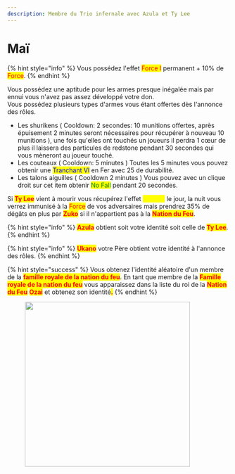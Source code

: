 ```yaml
---
description: Membre du Trio infernale avec Azula et Ty Lee
---
```


# Maï

{% hint style="info" %}
Vous possédez l'effet <mark style="color:red;">Force I</mark> permanent + 10% de <mark style="color:red;">Force</mark>.
{% endhint %}

Vous possédez une aptitude pour les armes presque inégalée mais par ennui vous n'avez pas assez développé votre don.\
Vous possédez plusieurs types d'armes vous étant offertes dès l'annonce des rôles.

* Les shurikens ( Cooldown: 2 secondes: 10 munitions offertes, après épuisement 2 minutes seront nécessaires pour récupérer à nouveau 10 munitions ), une fois qu'elles ont touchés un joueurs il perdra 1 cœur de plus il laissera des particules de redstone pendant 30 secondes qui vous mèneront au joueur touché.
* Les couteaux ( Cooldown: 5 minutes ) Toutes les 5 minutes vous pouvez obtenir une <mark style="color:blue;">Tranchant VI</mark> en Fer avec 25 de durabilité. &#x20;
* Les talons aiguilles ( Cooldown 2 minutes ) Vous pouvez avec un clique droit sur cet item obtenir <mark style="color:green;">No Fall</mark> pendant 20 secondes.

Si <mark style="color:red;">**Ty Lee**</mark> vient à mourir vous récupérez l'effet <mark style="color:yellow;">Speed I</mark> le jour, la nuit vous verrez immunisé à la <mark style="color:red;">Force</mark> de vos adversaires mais prendrez 35% de dégâts en plus par <mark style="color:red;">**Zuko**</mark> si il n'appartient pas à la <mark style="color:red;">**Nation du Feu**</mark>.

{% hint style="info" %}
<mark style="color:red;">**Azula**</mark> obtient soit votre identité soit celle de <mark style="color:red;">**Ty Lee**</mark>.
{% endhint %}

{% hint style="info" %}
<mark style="color:red;">**Ukano**</mark> votre Père obtient votre identité à l'annonce des rôles.
{% endhint %}

{% hint style="success" %}
Vous obtenez l'identité aléatoire d'un membre de la <mark style="color:red;">**famille royale de la nation du feu**</mark>. En tant que membre de la <mark style="color:red;">**Famille royale de la nation du feu**</mark> vous apparaissez dans la liste du roi de la <mark style="color:red;">**Nation du Feu**</mark> <mark style="color:red;">**Ozai**</mark> et obtenez son identité<mark style="color:red;">**.**</mark>
{% endhint %}

<figure><img src="https://66.media.tumblr.com/0d7084dbfe16eec3dae424ad2b817839/tumblr_inline_o0kcg2nBYn1slrvm0_1280.jpg" alt="" width="375"><figcaption></figcaption></figure>
